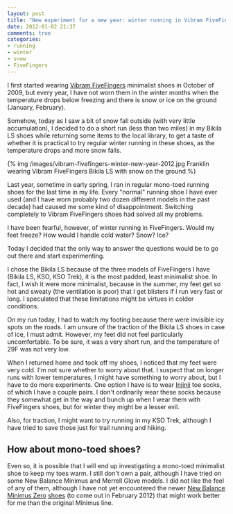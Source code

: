 ```yaml
---
layout: post
title: "New experiment for a new year: winter running in Vibram FiveFingers shoes"
date: 2012-01-02 21:37
comments: true
categories:
- running
- winter
- snow
- FiveFingers
---
```

I first started wearing [Vibram FiveFingers](/blog/categories/fivefingers/) minimalist shoes in October of 2009, but every year, I have not worn them in the winter months when the temperature drops below freezing and there is snow or ice on the ground (January, February).

Somehow, today as I saw a bit of snow fall outside (with very little accumulation), I decided to do a short run (less than two miles) in my Bikila LS shoes while returning some items to the local library, to get a taste of whether it is practical to try regular winter running in these shoes, as the temperature drops and more snow falls.

{% img /images/vibram-fivefingers-winter-new-year-2012.jpg Franklin wearing Vibram FiveFingers Bikila LS with snow on the ground %}

Last year, sometime in early spring, I ran in regular mono-toed running shoes for the last time in my life. Every "normal" running shoe I have ever used (and I have worn probably two dozen different models in the past decade) had caused me some kind of disappointment. Switching completely to Vibram FiveFingers shoes had solved all my problems.

I have been fearful, however, of winter running in FiveFingers. Would my feet freeze? How would I handle cold water? Snow? Ice?

Today I decided that the only way to answer the questions would be to go out there and start experimenting.

I chose the Bikila LS because of the three models of FiveFingers I have (Bikila LS, KSO, KSO Trek), it is the most padded, least minimalist shoe. In fact, I wish it were more minimalist, because in the summer, my feet get so hot and sweaty (the ventilation is poor) that I get blisters if I run very fast or long. I speculated that these limitations might be virtues in colder conditions.

On my run today, I had to watch my footing because there were invisible icy spots on the roads. I am unsure of the traction of the Bikila LS shoes in case of ice, I must admit. However, my feet did not feel particularly uncomfortable. To be sure, it was a very short run, and the temperature of 29F was not very low.

When I returned home and took off my shoes, I noticed that my feet were very cold. I'm not sure whether to worry about that. I suspect that on longer runs with lower temperatures, I might have something to worry about, but I have to do more experiments. One option I have is to wear [Injinji](http://www.injinji.com/) toe socks, of which I have a couple pairs. I don't ordinarily wear these socks because they somewhat get in the way and bunch up when I wear them with FiveFingers shoes, but for winter they might be a lesser evil.

Also, for traction, I might want to try running in my KSO Trek, although I have tried to save those just for trail running and hiking.

## How about mono-toed shoes?

Even so, it is possible that I will end up investigating a mono-toed minimalist shoe to keep my toes warm. I still don't own a pair, although I have tried on some New Balance Minimus and Merrell Glove models. I did not like the feel of any of them, although I have not yet encountered the newer [New Balance Minimus Zero](http://barefootrunninguniversity.com/2011/12/06/new-balance-minimus-zero-road-review/) [shoes](http://www.irunfar.com/2011/12/new-balance-minimus-trail-zero-and-road-zero-review.html) (to come out in February 2012) that might work better for me than the original Minimus line.

